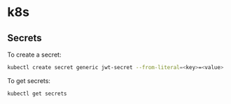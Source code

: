 # k8s

## Secrets

To create a secret:

```zsh
kubectl create secret generic jwt-secret --from-literal=<key>=<value>
```

To get secrets:

```zsh
kubectl get secrets
```
